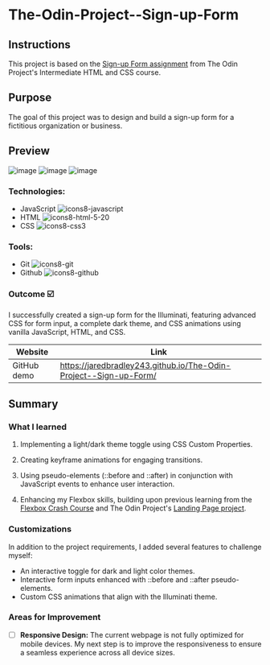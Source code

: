 # The-Odin-Project--Sign-up-Form

## Instructions
This project is based on the [Sign-up Form assignment](https://www.theodinproject.com/lessons/node-path-intermediate-html-and-css-sign-up-form) from The Odin Project's Intermediate HTML and CSS course.

## Purpose

The goal of this project was to design and build a sign-up form for a fictitious organization or business.
## Preview

![image](https://github.com/jaredbradley243/The-Odin-Project--Sign-up-Form/assets/107898107/cf23d788-a840-448a-a00c-e5ab6c1fdf51)
![image](https://github.com/jaredbradley243/The-Odin-Project--Sign-up-Form/assets/107898107/06fc01d6-8bb1-47c2-80fc-4d7291801160)
![image](https://github.com/jaredbradley243/The-Odin-Project--Sign-up-Form/assets/107898107/ff2c1b0c-3889-4961-9589-3f0c803e0fb3)

### Technologies:

* JavaScript ![icons8-javascript](https://user-images.githubusercontent.com/107898107/211131252-7d1364bd-b6c2-4e77-876c-d3c7b4ecf126.svg)
* HTML  ![icons8-html-5-20](https://user-images.githubusercontent.com/107898107/211131200-886e1ba5-3979-4083-a037-b9bffdbedc2d.svg)
* CSS ![icons8-css3](https://user-images.githubusercontent.com/107898107/211131340-f2d93c1f-30d0-4d7c-bd9d-78bf6dc99c95.svg)

### Tools:
* Git ![icons8-git](https://user-images.githubusercontent.com/107898107/211131596-fdb65679-35fb-4d60-8ca2-5ec536487391.svg)
* Github ![icons8-github](https://user-images.githubusercontent.com/107898107/211131605-60836c1f-9fe5-4567-a6f1-6afb2dfce9b6.svg)

### Outcome :ballot_box_with_check:
I successfully created a sign-up form for the Illuminati, featuring advanced CSS for form input, a complete dark theme, and CSS animations using vanilla JavaScript, HTML, and CSS.

| Website | Link | 
| ------------- | ------------- | 
| GitHub demo | https://jaredbradley243.github.io/The-Odin-Project--Sign-up-Form/ | ## Summary

## Summary

### What I learned

1. Implementing a light/dark theme toggle using CSS Custom Properties.

2. Creating keyframe animations for engaging transitions.

3. Using pseudo-elements (::before and ::after) in conjunction with JavaScript events to enhance user interaction.

4. Enhancing my Flexbox skills, building upon previous learning from the [Flexbox Crash Course](https://github.com/jaredbradley243/Flexbox-Crash-Course) and The Odin Project's [Landing Page project](https://github.com/jaredbradley243/The-Odin-Project---Landing-Page).

### Customizations
In addition to the project requirements, I added several features to challenge myself:
  * An interactive toggle for dark and light color themes.
  * Interactive form inputs enhanced with ::before and ::after pseudo-elements.
  * Custom CSS animations that align with the Illuminati theme.

### Areas for Improvement
- [ ] **Responsive Design:** The current webpage is not fully optimized for mobile devices. My next step is to improve the responsiveness to ensure a seamless experience across all device sizes.
